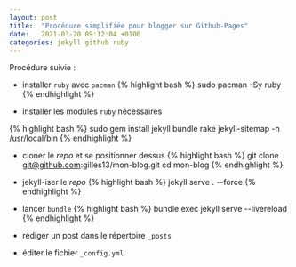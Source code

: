 ```yaml
---
layout: post
title:  "Procédure simplifiée pour blogger sur Github-Pages"
date:   2021-03-20 09:12:04 +0100
categories: jekyll github ruby
---
```


Procédure suivie :

  - installer `ruby` avec `pacman`
{% highlight bash %}
sudo pacman -Sy ruby
{% endhighlight %}

  - installer les modules `ruby` nécessaires

{% highlight bash %}
sudo gem install jekyll bundle rake jekyll-sitemap -n /usr/local/bin
{% endhighlight %}

  - cloner le *repo* et se positionner dessus
{% highlight bash %}
git clone git@github.com:gilles13/mon-blog.git
cd mon-blog
{% endhighlight %}

  - jekyll-iser le *repo*
{% highlight bash %}
jekyll serve . --force
{% endhighlight %}

  - lancer `bundle`
{% highlight bash %}
bundle exec jekyll serve --livereload
{% endhighlight %}

  - rédiger un post dans le répertoire `_posts`

  - éditer le fichier `_config.yml`
